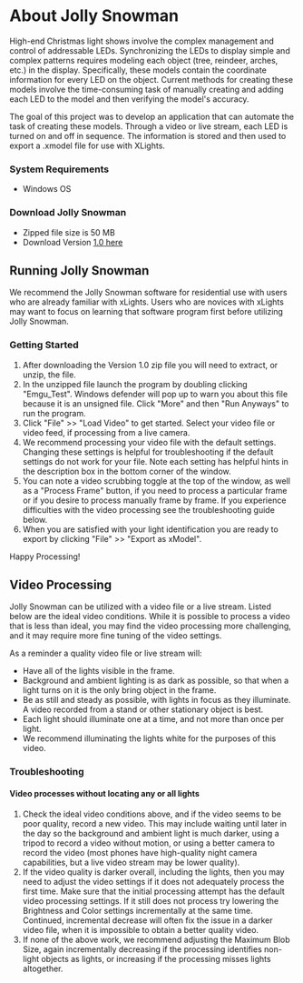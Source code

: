 # About Jolly Snowman

High-end Christmas light shows involve the complex management and control of addressable LEDs. Synchronizing the LEDs to display simple and complex patterns requires modeling each object (tree, reindeer, arches, etc.) in the display. Specifically, these models contain the coordinate information for every LED on the object. Current methods for creating these models involve the time-consuming task of manually creating and adding each LED to the model and then verifying the model's accuracy.

The goal of this project was to develop an application that can automate the task of creating these models. Through a video or live stream, each LED is turned on and off in sequence. The information is stored and then used to export a .xmodel file for use with XLights.

### System Requirements

- Windows OS

### Download Jolly Snowman

- Zipped file size is 50 MB
- Download Version [1.0 here](https://github.com/computergeek1507/GVSU-CIS641-Jolly-Snowman/releases/download/v1/release_v1.zip)

## Running Jolly Snowman

We recommend the Jolly Snowman software for residential use with users who are already familiar with xLights. Users who are novices with xLights may want to focus on learning that software program first before utilizing Jolly Snowman. 

### Getting Started

1. After downloading the Version 1.0 zip file you will need to extract, or unzip, the file. 
2. In the unzipped file launch the program by doubling clicking "Emgu_Test". Windows defender will pop up to warn you about this file because it is an unsigned file. Click "More" and then "Run Anyways" to run the program. 
3. Click "File" >> "Load Video" to get started. Select your video file or video feed, if processing from a live camera. 
4. We recommend processing your video file with the default settings. Changing these settings is helpful for troubleshooting if the default settings do not work for your file. Note each setting has helpful hints in the description box in the bottom corner of the window. 
5. You can note a video scrubbing toggle at the top of the window, as well as a "Process Frame" button, if you need to process a particular frame or if you desire to process manually frame by frame. If you experience difficulties with the video processing see the troubleshooting guide below. 
6. When you are satisfied with your light identification you are ready to export by clicking "File" >> "Export as xModel".

Happy Processing!

## Video Processing

Jolly Snowman can be utilized with a video file or a live stream. Listed below are the ideal video conditions. While it is possible to process a video that is less than ideal, you may find the video processing more challenging, and it may require more fine tuning of the video settings. 

As a reminder a quality video file or live stream will:
- Have all of the lights visible in the frame. 
- Background and ambient lighting is as dark as possible, so that when a light turns on it is the only bring object in the frame. 
- Be as still and steady as possible, with lights in focus as they illuminate. A video recorded from a stand or other stationary object is best.
- Each light should illuminate one at a time, and not more than once per light. 
- We recommend illuminating the lights white for the purposes of this video. 

### Troubleshooting

#### Video processes without locating any or all lights

1. Check the ideal video conditions above, and if the video seems to be poor quality, record a new video. This may include waiting until later in the day so the background and ambient light is much darker, using a tripod to record a video without motion, or using a better camera to record the video (most phones have high-quality night camera capabilities, but a live video stream may be lower quality). 
2. If the video quality is darker overall, including the lights, then you may need to adjust the video settings if it does not adequately process the first time. Make sure that the initial processing attempt has the default video processing settings. If it still does not process try lowering the Brightness and Color settings incrementally at the same time. Continued, incremental decrease will often fix the issue in a darker video file, when it is impossible to obtain a better quality video. 
3. If none of the above work, we recommend adjusting the Maximum Blob Size, again incrementally decreasing if the processing identifies non-light objects as lights, or increasing if the processing misses lights altogether. 

